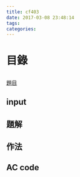 ```yaml
---
title: cf403
date: 2017-03-08 23:48:14
tags:
categories:
---
```

目錄
===

##
[題目]()

## input

## 題解

## 作法

## AC code
```cpp
```
